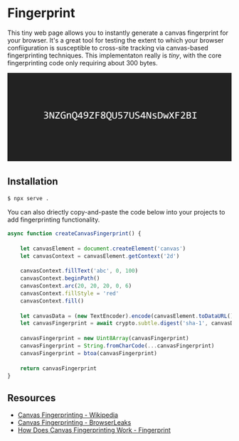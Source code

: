 # Fingerprint

This tiny web page allows you to instantly generate a canvas fingerprint for your browser. It's a great tool for testing the extent to which your browser confiiguration is susceptible to cross-site tracking via canvas-based fingerprinting techniques. This implementaton really is *tiny*, with the core fingerprinting code only requiring about 300 bytes.

<img src='./fingerprint.png'>


## Installation

```sh
$ npx serve .
```

You can also driectly copy-and-paste the code below into your projects to add fingerprinting functionality.


```js
async function createCanvasFingerprint() {

	let canvasElement = document.createElement('canvas')
	let canvasContext = canvasElement.getContext('2d')

	canvasContext.fillText('abc', 0, 100)
	canvasContext.beginPath()
	canvasContext.arc(20, 20, 20, 0, 6)
	canvasContext.fillStyle = 'red'
	canvasContext.fill()

	let canvasData = (new TextEncoder).encode(canvasElement.toDataURL())
	let canvasFingerprint = await crypto.subtle.digest('sha-1', canvasData)

	canvasFingerprint = new Uint8Array(canvasFingerprint)
	canvasFingerprint = String.fromCharCode(...canvasFingerprint)
	canvasFingerprint = btoa(canvasFingerprint)

	return canvasFingerprint 
}
```


## Resources

* [Canvas Fingerprinting - Wikipedia](https://en.wikipedia.org/wiki/Canvas_fingerprinting)
* [Canvas Fingerprinting - BrowserLeaks](https://browserleaks.com/canvas)
* [How Does Canvas Fingerprinting Work - Fingerprint](https://fingerprint.com/blog/canvas-fingerprinting/)

